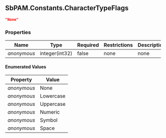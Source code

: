 
<h2 id="tocS_SbPAM.Constants.CharacterTypeFlags">SbPAM.Constants.CharacterTypeFlags</h2>

<a id="schemasbpam.constants.charactertypeflags"></a>
<a id="schema_SbPAM.Constants.CharacterTypeFlags"></a>
<a id="tocSsbpam.constants.charactertypeflags"></a>
<a id="tocssbpam.constants.charactertypeflags"></a>

```json
"None"

```

### Properties

|Name|Type|Required|Restrictions|Description|
|---|---|---|---|---|
|*anonymous*|integer(int32)|false|none|none|

#### Enumerated Values

|Property|Value|
|---|---|
|*anonymous*|None|
|*anonymous*|Lowercase|
|*anonymous*|Uppercase|
|*anonymous*|Numeric|
|*anonymous*|Symbol|
|*anonymous*|Space|


